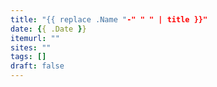 ```yaml
---
title: "{{ replace .Name "-" " " | title }}"
date: {{ .Date }}
itemurl: ""
sites: ""
tags: []
draft: false
---
```



